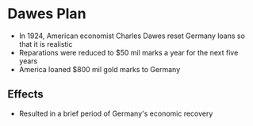 # Dawes Plan
- In 1924, American economist Charles Dawes reset Germany loans so that it is realistic
- Reparations were reduced to $50 mil marks a year for the next five years
- America loaned $800 mil gold marks to Germany

## Effects
- Resulted in a brief period of Germany's economic recovery
